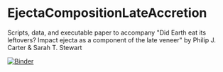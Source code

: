 # EjectaCompositionLateAccretion
Scripts, data, and executable paper to accompany "Did Earth eat its leftovers? Impact ejecta as a component of the late veneer" by Philip J. Carter &amp; Sarah T. Stewart

[![Binder](https://mybinder.org/badge_logo.svg)](https://mybinder.org/v2/gh/PhilJCarter/EjectaCompositionLateAccretion/master?filepath=EjectaCompositionLateAccretion.ipynb)
